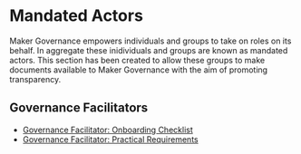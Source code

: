 # Mandated Actors

Maker Governance empowers individuals and groups to take on roles on its behalf. In aggregate these inidividuals and groups are known as mandated actors. This section has been created to allow these groups to make documents available to Maker Governance with the aim of promoting transparency.

## Governance Facilitators
  - [Governance Facilitator: Onboarding Checklist](governance/mandated-actors/governance-facilitators/onboarding-checklist.md)
  - [Governance Facilitator: Practical Requirements](governance/mandated-actors/governance-facilitators/practical-requirements.md)